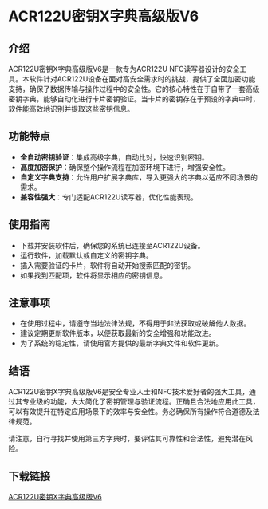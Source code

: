 # ACR122U密钥X字典高级版V6

## 介绍

ACR122U密钥X字典高级版V6是一款专为ACR122U NFC读写器设计的安全工具。本软件针对ACR122U设备在面对高安全需求时的挑战，提供了全面加密功能支持，确保了数据传输与操作过程中的安全性。它的核心特性在于自带了一套高级密钥字典，能够自动化进行卡片密钥验证。当卡片的密钥存在于预设的字典中时，软件能高效地识别并提取这些密钥信息。

## 功能特点

- **全自动密钥验证**：集成高级字典，自动比对，快速识别密钥。
- **高度加密保护**：确保整个操作流程在加密环境下进行，增强安全性。
- **自定义字典支持**：允许用户扩展字典库，导入更强大的字典以适应不同场景的需求。
- **兼容性强大**：专门适配ACR122U读写器，优化性能表现。

## 使用指南

- 下载并安装软件后，确保您的系统已连接至ACR122U设备。
- 运行软件，加载默认或自定义的密钥字典。
- 插入需要验证的卡片，软件将自动开始搜索匹配的密钥。
- 如果找到匹配项，软件将显示相应的密钥信息。

## 注意事项

- 在使用过程中，请遵守当地法律法规，不得用于非法获取或破解他人数据。
- 建议定期更新软件版本，以便获取最新的安全增强和功能改进。
- 为了系统的稳定性，请使用官方提供的最新字典文件和软件更新。

## 结语

ACR122U密钥X字典高级版V6是安全专业人士和NFC技术爱好者的强大工具，通过其专业级的功能，大大简化了密钥管理与验证流程。正确且合法地应用此工具，可以有效提升在特定应用场景下的效率与安全性。务必确保所有操作符合道德及法律规范。

请注意，自行寻找并使用第三方字典时，要评估其可靠性和合法性，避免潜在风险。

## 下载链接

[ACR122U密钥X字典高级版V6](https://pan.quark.cn/s/30f7dab2305b)